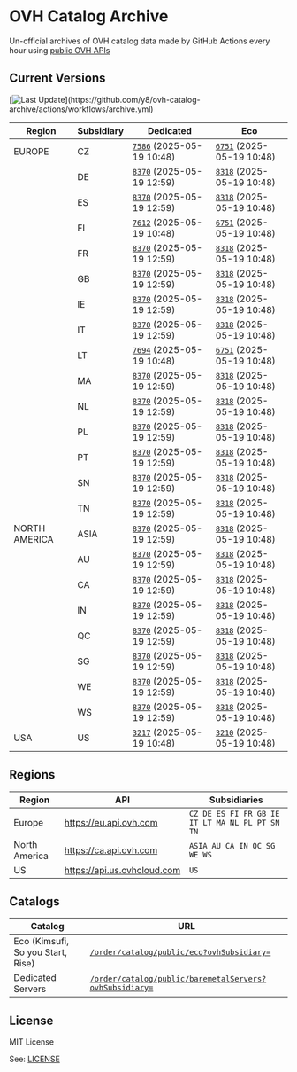 # OVH Catalog Archive

Un-official archives of OVH catalog data made by GitHub Actions
every hour using [public OVH APIs](https://eu.api.ovh.com/console/?section=%2Forder&branch=v1#get-/order/catalog/public/eco)

## Current Versions

[![Last Update](https://img.shields.io/badge/dynamic/regex?url=https%3A%2F%2Fapi.github.com%2Frepos%2Fy8%2Fovh-catalog-archive%2Factions%2Fworkflows%2F161782612%2Fruns%3Fstatus%3Dcompleted%26per_page%3D1&search=%22run_started_at%22%5Cs*%3A%5Cs*%22(%5Cd%7B4%7D)-(%5Cd%7B2%7D)-(%5Cd%7B2%7D)T(%5Cd%7B2%7D)%3A(%5Cd%7B2%7D)(%3F%3A%3A(%5Cd%7B2%7D))%3F(%3F%3A%5C.%5Cd%2B)%3FZ%3F%22&replace=%241-%242-%243%20%40%20%244%3A%245&style=for-the-badge&label=last%20update&labelColor=%23000e9c&color=%23fff)](https://github.com/y8/ovh-catalog-archive/actions/workflows/archive.yml)

<!-- Do not change part below, it will be automatically replaced by GHA -->

<!-- Start status -->
<!-- generated at Mon May 19 12:59:52 UTC 2025 -->
| Region | Subsidiary | Dedicated | Eco |
|--------|------------ | --- | --- |
| EUROPE | CZ | [`7586`](metal/CZ.json) (2025-05-19 10:48) | [`6751`](eco/CZ.json) (2025-05-19 10:48) |
| | DE | [`8370`](metal/DE.json) (2025-05-19 12:59) | [`8318`](eco/DE.json) (2025-05-19 10:48) |
| | ES | [`8370`](metal/ES.json) (2025-05-19 12:59) | [`8318`](eco/ES.json) (2025-05-19 10:48) |
| | FI | [`7612`](metal/FI.json) (2025-05-19 10:48) | [`6751`](eco/FI.json) (2025-05-19 10:48) |
| | FR | [`8370`](metal/FR.json) (2025-05-19 12:59) | [`8318`](eco/FR.json) (2025-05-19 10:48) |
| | GB | [`8370`](metal/GB.json) (2025-05-19 12:59) | [`8318`](eco/GB.json) (2025-05-19 10:48) |
| | IE | [`8370`](metal/IE.json) (2025-05-19 12:59) | [`8318`](eco/IE.json) (2025-05-19 10:48) |
| | IT | [`8370`](metal/IT.json) (2025-05-19 12:59) | [`8318`](eco/IT.json) (2025-05-19 10:48) |
| | LT | [`7694`](metal/LT.json) (2025-05-19 10:48) | [`6751`](eco/LT.json) (2025-05-19 10:48) |
| | MA | [`8370`](metal/MA.json) (2025-05-19 12:59) | [`8318`](eco/MA.json) (2025-05-19 10:48) |
| | NL | [`8370`](metal/NL.json) (2025-05-19 12:59) | [`8318`](eco/NL.json) (2025-05-19 10:48) |
| | PL | [`8370`](metal/PL.json) (2025-05-19 12:59) | [`8318`](eco/PL.json) (2025-05-19 10:48) |
| | PT | [`8370`](metal/PT.json) (2025-05-19 12:59) | [`8318`](eco/PT.json) (2025-05-19 10:48) |
| | SN | [`8370`](metal/SN.json) (2025-05-19 12:59) | [`8318`](eco/SN.json) (2025-05-19 10:48) |
| | TN | [`8370`](metal/TN.json) (2025-05-19 12:59) | [`8318`](eco/TN.json) (2025-05-19 10:48) |
| NORTH AMERICA | ASIA | [`8370`](metal/ASIA.json) (2025-05-19 12:59) | [`8318`](eco/ASIA.json) (2025-05-19 10:48) |
| | AU | [`8370`](metal/AU.json) (2025-05-19 12:59) | [`8318`](eco/AU.json) (2025-05-19 10:48) |
| | CA | [`8370`](metal/CA.json) (2025-05-19 12:59) | [`8318`](eco/CA.json) (2025-05-19 10:48) |
| | IN | [`8370`](metal/IN.json) (2025-05-19 12:59) | [`8318`](eco/IN.json) (2025-05-19 10:48) |
| | QC | [`8370`](metal/QC.json) (2025-05-19 12:59) | [`8318`](eco/QC.json) (2025-05-19 10:48) |
| | SG | [`8370`](metal/SG.json) (2025-05-19 12:59) | [`8318`](eco/SG.json) (2025-05-19 10:48) |
| | WE | [`8370`](metal/WE.json) (2025-05-19 12:59) | [`8318`](eco/WE.json) (2025-05-19 10:48) |
| | WS | [`8370`](metal/WS.json) (2025-05-19 12:59) | [`8318`](eco/WS.json) (2025-05-19 10:48) |
| USA | US | [`3217`](metal/US.json) (2025-05-19 10:48) | [`3210`](eco/US.json) (2025-05-19 10:48) |
<!-- End status -->

## Regions

| Region        | API                           | Subsidiaries                                   |
| ------------- | ----------------------------- | ---------------------------------------------- |
| Europe        | <https://eu.api.ovh.com>      | `CZ DE ES FI FR GB IE IT LT MA NL PL PT SN TN` |
| North America | <https://ca.api.ovh.com>      | `ASIA AU CA IN QC SG WE WS`                    |
| US            | <https://api.us.ovhcloud.com> | `US`                                           |

## Catalogs

| Catalog | URL |
| --------------------------------- | ----------------------------------------------------------------------------------------------------------------------------------------------------------------- |
| Eco (Kimsufi, So you Start, Rise) | [`/order/catalog/public/eco?ovhSubsidiary=`](https://eu.api.ovh.com/console/?section=%2Forder&branch=v1#get-/order/catalog/public/eco)                            |
| Dedicated Servers                 | [`/order/catalog/public/baremetalServers?ovhSubsidiary=`](https://eu.api.ovh.com/console/?section=%2Forder&branch=v1#get-/order/catalog/public/baremetalServers)  |

## License

MIT License

See: [LICENSE](LICENSE.md)
